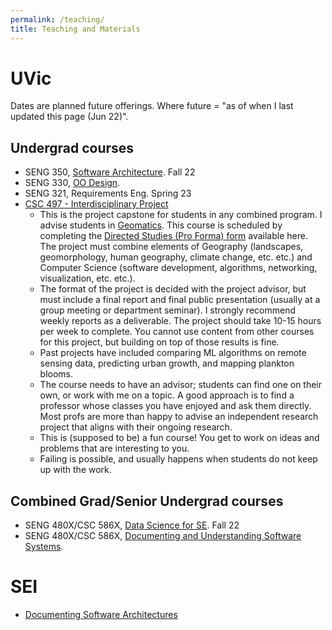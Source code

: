 ```yaml
---
permalink: /teaching/
title: Teaching and Materials
---
```


# UVic
Dates are planned future offerings. Where future = "as of when I last updated this page (Jun 22)".

## Undergrad courses
* SENG 350, [Software Architecture](https://github.com/seng350/course). Fall 22
* SENG 330, [OO Design](https://github.com/SENG330/course).
* SENG 321, Requirements Eng. Spring 23
* [CSC 497 - Interdisciplinary Project](https://www.uvic.ca/calendar/future/undergrad/index.php#/courses/view/5cbdf52d2a310a240068a51d)
  * This is the project capstone for students in any combined program. I advise students in [Geomatics](https://www.uvic.ca/students/undergraduate/program-planning/program-worksheets/worksheets/ppw-ss-geog-csc-combined.pdf). This course is scheduled by completing the [Directed Studies (Pro Forma) form](https://www.uvic.ca/registrar/assets/docs/record-forms/pro-forma.pdf) available here. The project must combine elements of Geography (landscapes, geomorphology, human geography, climate change, etc. etc.) and Computer Science (software development, algorithms, networking, visualization, etc. etc.). 
  * The format of the project is decided with the project advisor, but must include a final report and final public presentation (usually at a group meeting or department seminar). I strongly recommend weekly reports as a deliverable. The project should take 10-15 hours per week to complete. You cannot use content from other courses for this project, but building on top of those results is fine.
  * Past projects have included comparing ML algorithms on remote sensing data, predicting urban growth, and mapping plankton blooms. 
  * The course needs to have an advisor; students can find one on their own, or work with me on a topic. A good approach is to find a professor whose classes you have enjoyed and ask them directly. Most profs are more than happy to advise an independent research project that aligns with their ongoing research. 
  * This is (supposed to be) a fun course! You get to work on ideas and problems that are interesting to you.
  * Failing is possible, and usually happens when students do not keep up with the work. 

## Combined Grad/Senior Undergrad courses
* SENG 480X/CSC 586X, [Data Science for SE](https://github.com/UVic-Data-Science-for-SE/course). Fall 22
* SENG 480X/CSC 586X, [Documenting and Understanding Software Systems](https://github.com/SENG480/course).

# SEI
* [Documenting Software Architectures](https://www.sei.cmu.edu/education-outreach/courses/course.cfm?courseCode=P33)